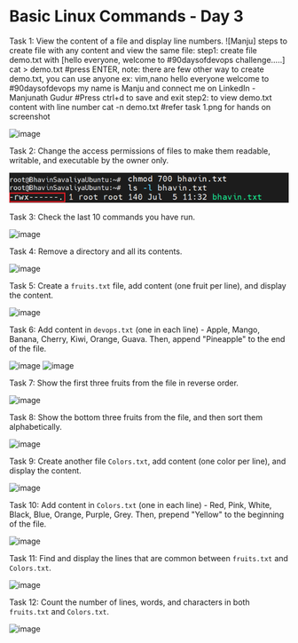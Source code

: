 
# Basic Linux Commands - Day 3

Task 1: View the content of a file and display line numbers.
![Manju] steps to create file with any content and view the same file:
    step1: create file demo.txt with [hello everyone, welcome to #90daysofdevops challenge.....]
        cat > demo.txt #press ENTER, note: there are few other way to create demo.txt, you can use anyone ex: vim,nano
        hello everyone
        welcome to #90daysofdevops
        my name is Manju and connect me on LinkedIn - Manjunath Gudur
        #Press ctrl+d to save and exit
    step2: to view demo.txt content with line number
        cat -n demo.txt #refer task 1.png for hands on screenshot

![image](https://github.com/Bhavin213/90DaysOfDevOps/blob/master/2024/day03/image/task%201.png)

Task 2: Change the access permissions of files to make them readable, writable, and executable by the owner only.

![image](https://github.com/Bhavin213/90DaysOfDevOps/blob/master/2024/day03/image/task%202.png)

Task 3: Check the last 10 commands you have run.

![image](https://github.com/Bhavin213/90DaysOfDevOps/blob/master/2024/day03/image/task%203.png)

Task 4: Remove a directory and all its contents.

![image](https://github.com/Bhavin213/90DaysOfDevOps/blob/master/2024/day03/image/task%204.png)

Task 5: Create a `fruits.txt` file, add content (one fruit per line), and display the content.

![image](https://github.com/Bhavin213/90DaysOfDevOps/blob/master/2024/day03/image/task%205.png)

Task 6: Add content in `devops.txt` (one in each line) - Apple, Mango, Banana, Cherry, Kiwi, Orange, Guava. Then, append "Pineapple" to the end of the file.

![image](https://github.com/Bhavin213/90DaysOfDevOps/blob/master/2024/day03/image/task%206.png)
![image](https://github.com/Bhavin213/90DaysOfDevOps/blob/master/2024/day03/image/task%2066.png)

Task 7: Show the first three fruits from the file in reverse order.

![image](https://github.com/Bhavin213/90DaysOfDevOps/blob/master/2024/day03/image/task%207.png)

Task 8: Show the bottom three fruits from the file, and then sort them alphabetically.

![image](https://github.com/Bhavin213/90DaysOfDevOps/blob/master/2024/day03/image/task%208.png)

Task 9: Create another file `Colors.txt`, add content (one color per line), and display the content.

![image](https://github.com/Bhavin213/90DaysOfDevOps/blob/master/2024/day03/image/task%209.png)

Task 10: Add content in `Colors.txt` (one in each line) - Red, Pink, White, Black, Blue, Orange, Purple, Grey. Then, prepend "Yellow" to the beginning of the file.

![image](https://github.com/Bhavin213/90DaysOfDevOps/blob/master/2024/day03/image/task%2010.png)

Task 11: Find and display the lines that are common between `fruits.txt` and `Colors.txt`.

![image](https://github.com/Bhavin213/90DaysOfDevOps/blob/master/2024/day03/image/task%2011.png)

Task 12: Count the number of lines, words, and characters in both `fruits.txt` and `Colors.txt`.

![image](https://github.com/Bhavin213/90DaysOfDevOps/blob/master/2024/day03/image/task%2012.png)

